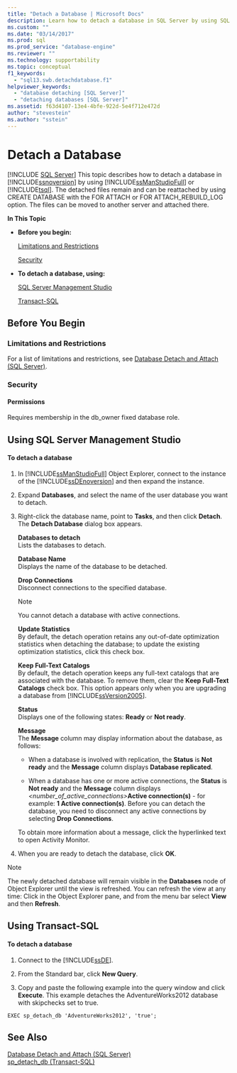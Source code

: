 ```yaml
---
title: "Detach a Database | Microsoft Docs"
description: Learn how to detach a database in SQL Server by using SQL Server Management Studio or Transact-SQL. Files can be reattached or attached to another server.
ms.custom: ""
ms.date: "03/14/2017"
ms.prod: sql
ms.prod_service: "database-engine"
ms.reviewer: ""
ms.technology: supportability
ms.topic: conceptual
f1_keywords: 
  - "sql13.swb.detachdatabase.f1"
helpviewer_keywords: 
  - "database detaching [SQL Server]"
  - "detaching databases [SQL Server]"
ms.assetid: f63d4107-13e4-4bfe-922d-5e4f712e472d
author: "stevestein"
ms.author: "sstein"
---
```

# Detach a Database
 [!INCLUDE [SQL Server](../../includes/applies-to-version/sqlserver.md)]
  This topic describes how to detach a database in [!INCLUDE[ssnoversion](../../includes/ssnoversion-md.md)] by using [!INCLUDE[ssManStudioFull](../../includes/ssmanstudiofull-md.md)] or [!INCLUDE[tsql](../../includes/tsql-md.md)]. The detached files remain and can be reattached by using CREATE DATABASE with the FOR ATTACH or FOR ATTACH_REBUILD_LOG option. The files can be moved to another server and attached there.  
  
 **In This Topic**  
  
-   **Before you begin:**  
  
     [Limitations and Restrictions](#Restrictions)  
  
     [Security](#Security)  
  
-   **To detach a database, using:**  
  
     [SQL Server Management Studio](#SSMSProcedure)  
  
     [Transact-SQL](#TsqlProcedure)  
  
##  <a name="BeforeYouBegin"></a> Before You Begin  
  
###  <a name="Restrictions"></a> Limitations and Restrictions  
 For a list of limitations and restrictions, see [Database Detach and Attach &#40;SQL Server&#41;](../../relational-databases/databases/database-detach-and-attach-sql-server.md).  
  
###  <a name="Security"></a> Security  
  
####  <a name="Permissions"></a> Permissions  
 Requires membership in the db_owner fixed database role.  
  
##  <a name="SSMSProcedure"></a> Using SQL Server Management Studio  
  
#### To detach a database  
  
1.  In [!INCLUDE[ssManStudioFull](../../includes/ssmanstudiofull-md.md)] Object Explorer, connect to the instance of the [!INCLUDE[ssDEnoversion](../../includes/ssdenoversion-md.md)] and then expand the instance.  
  
2.  Expand **Databases**, and select the name of the user database you want to detach.  
  
3.  Right-click the database name, point to **Tasks**, and then click **Detach**. The **Detach Database** dialog box appears.  
  
     **Databases to detach**  
     Lists the databases to detach.  
  
     **Database Name**  
     Displays the name of the database to be detached.  
  
     **Drop Connections**  
     Disconnect connections to the specified database.  
  
    > [!NOTE]  
    >  You cannot detach a database with active connections.  
  
     **Update Statistics**  
     By default, the detach operation retains any out-of-date optimization statistics when detaching the database; to update the existing optimization statistics, click this check box.  
  
     **Keep Full-Text Catalogs**  
     By default, the detach operation keeps any full-text catalogs that are associated with the database. To remove them, clear the **Keep Full-Text Catalogs** check box. This option appears only when you are upgrading a database from [!INCLUDE[ssVersion2005](../../includes/ssversion2005-md.md)].  
  
     **Status**  
     Displays one of the following states: **Ready** or **Not ready**.  
  
     **Message**  
     The **Message** column may display information about the database, as follows:  
  
    -   When a database is involved with replication, the **Status** is **Not ready** and the **Message** column displays **Database replicated**.  
  
    -   When a database has one or more active connections, the **Status** is **Not ready** and the **Message** column displays _<number_of_active_connections>_**Active connection(s)** - for example: **1 Active connection(s)**. Before you can detach the database, you need to disconnect any active connections by selecting **Drop Connections**.  
  
     To obtain more information about a message, click the hyperlinked text to open Activity Monitor.  
  
4.  When you are ready to detach the database, click **OK**.  
  
> [!NOTE]  
>  The newly detached database will remain visible in the **Databases** node of Object Explorer until the view is refreshed. You can refresh the view at any time: Click in the Object Explorer pane, and from the menu bar select **View** and then **Refresh**.  
  
##  <a name="TsqlProcedure"></a> Using Transact-SQL  
  
#### To detach a database  
  
1.  Connect to the [!INCLUDE[ssDE](../../includes/ssde-md.md)].  
  
2.  From the Standard bar, click **New Query**.  
  
3.  Copy and paste the following example into the query window and click **Execute**. This example detaches the AdventureWorks2012 database with skipchecks set to true.  
  
```  
EXEC sp_detach_db 'AdventureWorks2012', 'true';  
```  
  
## See Also  
 [Database Detach and Attach &#40;SQL Server&#41;](../../relational-databases/databases/database-detach-and-attach-sql-server.md)   
 [sp_detach_db &#40;Transact-SQL&#41;](../../relational-databases/system-stored-procedures/sp-detach-db-transact-sql.md)  
  
  
